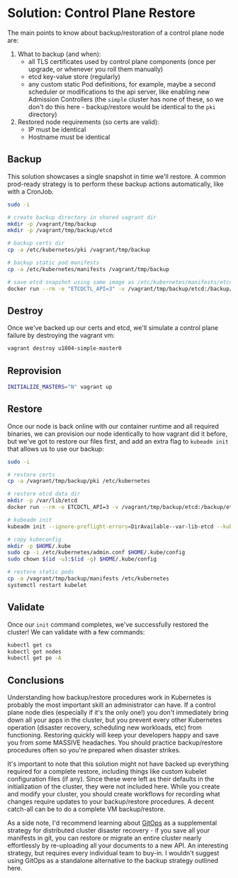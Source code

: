 # Solution: Control Plane Restore

The main points to know about backup/restoration of a control plane node are:

1. What to backup (and when):
    - all TLS certificates used by control plane components (once per upgrade, or whenever you roll them manually)
    - etcd key-value store (regularly)
    - any custom static Pod definitions, for example, maybe a second scheduler
      or modifications to the api server, like enabling new Admission Controllers
      (the `simple` cluster has none of these, so we don't do this here -
      backup/restore would be identical to the `pki` directory)
1. Restored node requirements (so certs are valid):
    - IP must be identical
    - Hostname must be identical

## Backup

This solution showcases a single snapshot in time we'll restore. A common prod-ready
strategy is to perform these backup actions automatically, like with a CronJob.

```sh
sudo -i

# create backup directory in shared vagrant dir
mkdir -p /vagrant/tmp/backup
mkdir -p /vagrant/tmp/backup/etcd

# backup certs dir
cp -a /etc/kubernetes/pki /vagrant/tmp/backup

# backup static pod manifests
cp -a /etc/kubernetes/manifests /vagrant/tmp/backup

# save etcd snapshot using same image as /etc/kubernetes/manifests/etcd.yaml
docker run --rm -e "ETCDCTL_API=3" -v /vagrant/tmp/backup/etcd:/backup/etcd -v /etc/kubernetes/pki/etcd:/etc/kubernetes/pki/etcd --network host k8s.gcr.io/etcd:3.4.3-0 /bin/sh -c "etcdctl --endpoints=https://127.0.0.1:2379 --cacert=/etc/kubernetes/pki/etcd/ca.crt --cert=/etc/kubernetes/pki/etcd/healthcheck-client.crt --key=/etc/kubernetes/pki/etcd/healthcheck-client.key snapshot save /backup/etcd/snapshot.db"
```

## Destroy

Once we've backed up our certs and etcd, we'll simulate a control plane failure
by destroying the vagrant vm:

```sh
vagrant destroy u1804-simple-master0
```

## Reprovision

```sh
INITIALIZE_MASTERS="N" vagrant up
```

## Restore

Once our node is back online with our container runtime and all required binaries,
we can provision our node identically to how vagrant did it before, but we've got
to restore our files first, and add an extra flag to `kubeadm init` that allows
us to use our backup:

```sh
sudo -i

# restore certs
cp -a /vagrant/tmp/backup/pki /etc/kubernetes

# restore etcd data dir
mkdir -p /var/lib/etcd
docker run --rm -e ETCDCTL_API=3 -v /vagrant/tmp/backup/etcd:/backup/etcd -v /var/lib/etcd:/var/lib/etcd k8s.gcr.io/etcd:3.4.3-0 /bin/sh -c "etcdctl snapshot restore '/backup/etcd/snapshot.db'; mv ./default.etcd/member/ /var/lib/etcd/"

# kubeadm init
kubeadm init --ignore-preflight-errors=DirAvailable--var-lib-etcd --kubernetes-version=1.18.4 --apiserver-advertise-address=10.0.1.10 --pod-network-cidr=192.168.0.0/16

# copy kubeconfig
mkdir -p $HOME/.kube
sudo cp -i /etc/kubernetes/admin.conf $HOME/.kube/config
sudo chown $(id -u):$(id -g) $HOME/.kube/config

# restore static pods
cp -a /vagrant/tmp/backup/manifests /etc/kubernetes
systemctl restart kubelet
```

## Validate

Once our `init` command completes, we've successfully restored the cluster! We
can validate with a few commands:

```sh
kubectl get cs
kubectl get nodes
kubectl get po -A
```

## Conclusions

Understanding how backup/restore procedures work in Kubernetes is probably the
most important skill an administrator can have. If a control plane node dies
(especially if it's the only one!) you don't immediately bring down all your apps
in the cluster, but you prevent every other Kubernetes operation (disaster recovery,
scheduling new workloads, etc) from functioning. Restoring quickly will keep your
developers happy and save you from some MASSIVE headaches. You should practice
backup/restore procedures often so you're prepared when disaster strikes.

It's important to note that this solution might not have backed up everything required
for a complete restore, including things like custom kubelet configuration files (if any).
Since these were left as their defaults in the initialization of the cluster, they were
not included here. While you create and modify your cluster, you should create workflows
for recording what changes require updates to your backup/restore procedures. A
decent catch-all can be to do a complete VM backup/restore.

As a side note, I'd recommend learning about [GitOps](https://www.weave.works/technologies/gitops/)
as a supplemental strategy for distributed cluster disaster recovery - if you
save all your manifests in git, you can restore or migrate an entire cluster
nearly effortlessly by re-uploading all your documents to a new API. An
interesting strategy, but requires every individual team to buy-in. I wouldn't suggest
using GitOps as a standalone alternative to the backup strategy outlined here.
